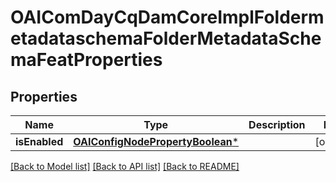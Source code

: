 # OAIComDayCqDamCoreImplFoldermetadataschemaFolderMetadataSchemaFeatProperties

## Properties
Name | Type | Description | Notes
------------ | ------------- | ------------- | -------------
**isEnabled** | [**OAIConfigNodePropertyBoolean***](OAIConfigNodePropertyBoolean.md) |  | [optional] 

[[Back to Model list]](../README.md#documentation-for-models) [[Back to API list]](../README.md#documentation-for-api-endpoints) [[Back to README]](../README.md)


